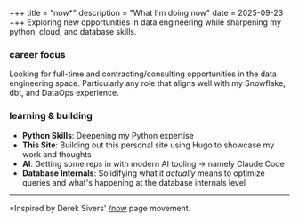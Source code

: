 +++
title = "now*"
description = "What I'm doing now"
date = 2025-09-23
+++
Exploring new opportunities in data engineering while sharpening my python, cloud, and database skills.

### career focus
Looking for full-time and contracting/consulting opportunities in the data engineering space. Particularly any role that aligns well with my Snowflake, dbt, and DataOps experience.

### learning & building
- **Python Skills**: Deepening my Python expertise
- **This Site**: Building out this personal site using Hugo to showcase my work and thoughts
- **AI**: Getting some reps in with modern AI tooling -> namely Claude Code
- **Database Internals**: Solidifying what it _actually_ means to optimize queries and what's happening at the database internals level

---
*Inspired by Derek Sivers' [/now](https://nownownow.com/about) page movement.
